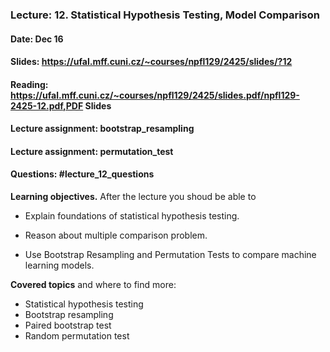 ### Lecture: 12. Statistical Hypothesis Testing, Model Comparison
#### Date: Dec 16
#### Slides: https://ufal.mff.cuni.cz/~courses/npfl129/2425/slides/?12
#### Reading: https://ufal.mff.cuni.cz/~courses/npfl129/2425/slides.pdf/npfl129-2425-12.pdf,PDF Slides
#### Lecture assignment: bootstrap_resampling
#### Lecture assignment: permutation_test
#### Questions: #lecture_12_questions

**Learning objectives.** After the lecture you shoud be able to

- Explain foundations of statistical hypothesis testing.

- Reason about multiple comparison problem.

- Use Bootstrap Resampling and Permutation Tests to compare machine learning models.

**Covered topics** and where to find more:

- Statistical hypothesis testing
- Bootstrap resampling
- Paired bootstrap test
- Random permutation test
